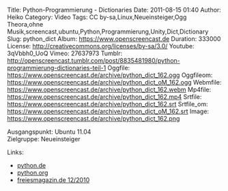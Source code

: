 Title: Python-Programmierung - Dictionaries
Date: 2011-08-15 01:40
Author: Heiko
Category: Video
Tags: CC by-sa,Linux,Neueinsteiger,Ogg Theora,ohne Musik,screencast,ubuntu,Python,Programmierung,Unity,Dict,Dictionary
Slug: python_dict
Album: https://www.openscreencast.de
Duration: 333000
License: http://creativecommons.org/licenses/by-sa/3.0/
Youtube: 3qVbbh0_UoQ
Vimeo: 27637973
Tumblr: http://openscreencast.tumblr.com/post/8835481980/python-programmierung-dictionaries-teil-1
Oggfile: https://www.openscreencast.de/archive/python_dict_162.ogg
Oggfileom: https://www.openscreencast.de/archive/python_dict_oM_162.ogg
Webmfile: https://www.openscreencast.de/archive/python_dict_162.webm
Mp4file: https://www.openscreencast.de/archive/python_dict_162.mp4
Srtfile: https://www.openscreencast.de/archive/python_dict_162.srt
Srtfile_om: https://www.openscreencast.de/archive/python_dict_oM_162.srt
Image: https://www.openscreencast.de/archive/python_dict_162.png

Ausgangspunkt: Ubuntu 11.04  
Zielgruppe: Neueinsteiger  

Links:

  * [python.de](http://www.python.de "Link zu Python.de" )
  * [python.org](http://www.python.org "Link zu Python.org" )
  * [freiesmagazin.de 12/2010](http://www.freiesmagazin.de/freiesMagazin-2010-12 "Link zu freiesmagazin.de" )

